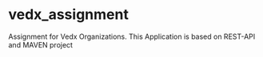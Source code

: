 # vedx_assignment
Assignment for Vedx Organizations. This Application is based on REST-API and MAVEN project
